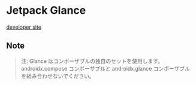 # Jetpack Glance
[developer site](https://developer.android.com/jetpack/androidx/releases/glance?hl=ja)

## Note
> 注: Glance はコンポーザブルの独自のセットを使用します。androidx.compose コンポーザブルと androidx.glance コンポーザブルを組み合わせないでください。
